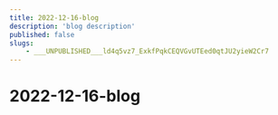 ```yaml
---
title: 2022-12-16-blog
description: 'blog description'
published: false
slugs:
    - ___UNPUBLISHED___ld4q5vz7_ExkfPqkCEQVGvUTEed0qtJU2yieW2Cr7
---
```


# 2022-12-16-blog

